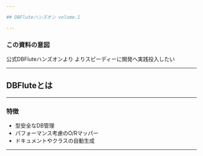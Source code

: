 ```yaml
---

## DBFluteハンズオン volume.1

---
```


### この資料の意図

公式DBFluteハンズオンより
よりスピーディーに開発へ実践投入したい

---

## DBFluteとは

---

### 特徴

- 型安全なDB管理
- パフォーマンス考慮のO/Rマッパー
- ドキュメントやクラスの自動生成

---


